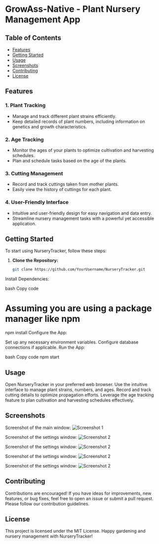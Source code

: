 # GrowAss-Native - Plant Nursery Management App

## Table of Contents

- [Features](#features)
- [Getting Started](#getting-started)
- [Usage](#usage)
- [Screenshots](#screenshots)
- [Contributing](#contributing)
- [License](#license)

## Features

### 1. Plant Tracking

- Manage and track different plant strains efficiently.
- Keep detailed records of plant numbers, including information on genetics and growth characteristics.

### 2. Age Tracking

- Monitor the ages of your plants to optimize cultivation and harvesting schedules.
- Plan and schedule tasks based on the age of the plants.

### 3. Cutting Management

- Record and track cuttings taken from mother plants.
- Easily view the history of cuttings for each plant.

### 4. User-Friendly Interface

- Intuitive and user-friendly design for easy navigation and data entry.
- Streamline nursery management tasks with a powerful yet accessible application.

## Getting Started

To start using NurseryTracker, follow these steps:

1. **Clone the Repository:**

   ```bash
   git clone https://github.com/YourUsername/NurseryTracker.git
Install Dependencies:

bash
Copy code

# Assuming you are using a package manager like npm
npm install
Configure the App:

Set up any necessary environment variables.
Configure database connections if applicable.
Run the App:

bash
Copy code
npm start

## Usage
Open NurseryTracker in your preferred web browser.
Use the intuitive interface to manage plant strains, numbers, and ages.
Record and track cutting details to optimize propagation efforts.
Leverage the age tracking feature to plan cultivation and harvesting schedules effectively.

## Screenshots

Screenshot of the main window:
![Screenshot 1](/photo.jpg)

Screenshot of the settings window:
![Screenshot 2](/photo1.png)

Screenshot of the settings window:
![Screenshot 2](/photo2.png)

Screenshot of the settings window:
![Screenshot 2](/photo3.png)

Screenshot of the settings window:
![Screenshot 2](/photo4.png)

## Contributing
Contributions are encouraged! If you have ideas for improvements, new features, or bug fixes, feel free to open an issue or submit a pull request. Please follow our contribution guidelines.

## License
This project is licensed under the MIT License. Happy gardening and nursery management with NurseryTracker!

